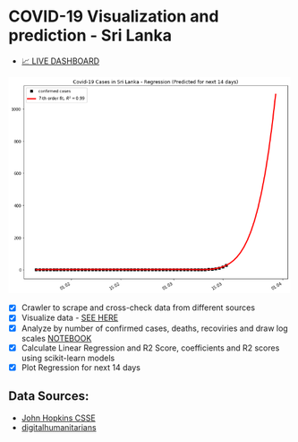 # COVID-19 Visualization and prediction - Sri Lanka

- [📈 LIVE DASHBOARD](https://covid19-sl.netlify.com/)


![alt text](28-cases.png)

- [X]  Crawler to scrape and cross-check data from different sources
- [X]  Visualize data - [SEE HERE](https://covid19-sl.netlify.com/)
- [X]  Analyze by number of confirmed cases, deaths, recoviries and draw log scales [NOTEBOOK](./covid-19-analysis.ipynb)
- [X]  Calculate Linear Regression and R2 Score, coefficients and R2 scores using scikit-learn models
- [X]  Plot Regression for next 14 days

## Data Sources:
- [John Hopkins CSSE](https://github.com/CSSEGISandData/COVID-19/tree/master/csse_covid_19_data/csse_covid_19_time_series)
- [digitalhumanitarians](https://github.com/digitalhumanitarians/COVID-19LK)
